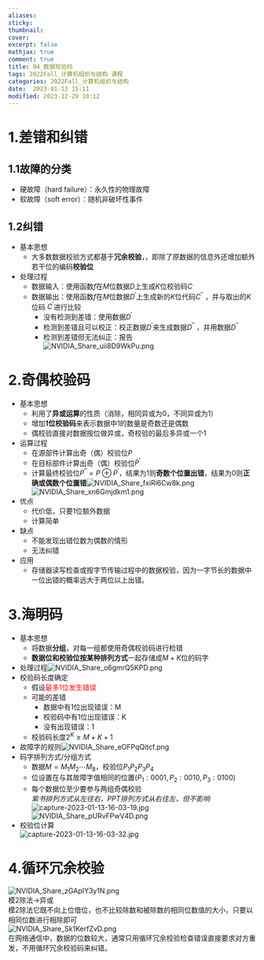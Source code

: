 ```yaml
---
aliases: 
sticky:
thumbnail:
cover: 
excerpt: false
mathjax: true
comment: true
title: 04_数据校验码
tags: 2022Fall_计算机组织与结构 课程
categories: 2022Fall_计算机组织与结构
date:  2023-01-13 15:11
modified: 2023-12-29 10:12
---
```


# 1.差错和纠错

## 1.1故障的分类

- 硬故障（hard failure）：永久性的物理故障
- 软故障（soft error）：随机非破坏性事件

## 1.2纠错

- 基本思想
	- 大多数数据校验方式都基于**冗余校验**，，即除了原数据的信息外还增加额外若干位的编码**校验位**
- 处理过程
	- 数据输入：使用函数$f$在$M$位数据$D$上生成$K$位校验码$C$
	- 数据输出：使用函数$f$在$M$位数据$D^{'}$上生成新的$K$位代码$C^{''}$ ，并与取出的$K$位码 $C^{'}$进行比较
		- 没有检测到差错：使用数据$D^{'}$
		- 检测到差错且可以校正：校正数据$D^{'}$来生成数据$D^{''}$ ，并用数据$D^{''}$
		- 检测到差错但无法纠正：报告  
![NVIDIA_Share_uii8D9WkPu.png](https://chillcharlie-img.oss-cn-hangzhou.aliyuncs.com/img/NVIDIA_Share_uii8D9WkPu.png)

# 2.奇偶校验码

- 基本思想
	- 利用了**异或运算**的性质（消除，相同异或为0，不同异或为1）
	- 增加**1位校验码**来表示数据中1的数量是奇数还是偶数
	- 偶校验直接对数据按位做异或，奇校验的最后多异或一个1
- 运算过程
	- 在源部件计算出奇（偶）校验位$P$
	- 在目标部件计算出奇（偶）校验位$P^{'}$
	- 计算最终校验位$P^{''}=P\oplus P^{'}$，结果为1则**奇数个位置出错**，结果为0则**正确或偶数个位置错**![NVIDIA_Share_fxiRi6Cw8k.png](https://chillcharlie-img.oss-cn-hangzhou.aliyuncs.com/img/NVIDIA_Share_fxiRi6Cw8k.png)![NVIDIA_Share_xn6Gmjdkm1.png](https://chillcharlie-img.oss-cn-hangzhou.aliyuncs.com/img/NVIDIA_Share_xn6Gmjdkm1.png)
- 优点
	- 代价低，只要1位额外数据
	- 计算简单
- 缺点
	- 不能发现出错位数为偶数的情形
	- 无法纠错
- 应用
	- 存储器读写检查或按字节传输过程中的数据校验，因为一字节长的数据中一位出错的概率远大于两位以上出错。

# 3.海明码

- 基本思想
	- 将数据**分组**，对每一组都使用奇偶校验码进行检错
	- **数据位和校验位按某种排列方式**一起存储成$M+K$位的码字
- 处理过程![NVIDIA_Share_o6gmrQ5KPD.png](https://chillcharlie-img.oss-cn-hangzhou.aliyuncs.com/img/NVIDIA_Share_o6gmrQ5KPD.png)
- 校验码长度确定
	- 假设<font color="#ff0000">最多1位发生错误</font>
	- 可能的差错
		- 数据中有1位出现错误：M
		- 校验码中有1位出现错误：K
		- 没有出现错误：1
	- 校验码长度$2^K\ge M+K+1$     
- 故障字的规则![NVIDIA_Share_eOFPqQitcf.png](https://chillcharlie-img.oss-cn-hangzhou.aliyuncs.com/img/NVIDIA_Share_eOFPqQitcf.png)
- 码字排列方式/分组方式
	- 数据$M=M_1 M_2\cdots M_8$，校验位$P_1 P_2 P_3 P_4$
	- 位设置在与其故障字值相同的位置($P_1 :0001,P_2:0010,P_3:0100$)
	- 每个数据位至少要参与两组奇偶校验  
*紫书排列方式从左往右，PPT排列方式从右往左，但不影响*  
![capture-2023-01-13-16-03-19.jpg](https://chillcharlie-img.oss-cn-hangzhou.aliyuncs.com/img/capture-2023-01-13-16-03-19.jpg)  
![NVIDIA_Share_pURvFPwV4D.png](https://chillcharlie-img.oss-cn-hangzhou.aliyuncs.com/img/NVIDIA_Share_pURvFPwV4D.png)
- 校验位计算  
![capture-2023-01-13-16-03-32.jpg](https://chillcharlie-img.oss-cn-hangzhou.aliyuncs.com/img/capture-2023-01-13-16-03-32.jpg)

# 4.循环冗余校验

![NVIDIA_Share_zGApIY3y1N.png](https://chillcharlie-img.oss-cn-hangzhou.aliyuncs.com/img/NVIDIA_Share_zGApIY3y1N.png)  
模2除法->异或  
模2除法它既不向上位借位，也不比较除数和被除数的相同位数值的大小，只要以相同位数进行相除即可  
![NVIDIA_Share_Sk1KerfZvD.png](https://chillcharlie-img.oss-cn-hangzhou.aliyuncs.com/img/NVIDIA_Share_Sk1KerfZvD.png)  
在网络通信中，数据的位数较大，通常只用循环冗余校验检查错误直接要求对方重发，不用循环冗余校验码来纠错。
